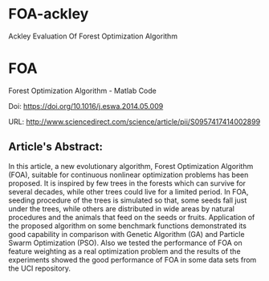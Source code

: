 # FOA-ackley
Ackley Evaluation Of Forest Optimization Algorithm 

# FOA
Forest Optimization Algorithm - Matlab Code

Doi: https://doi.org/10.1016/j.eswa.2014.05.009

URL: http://www.sciencedirect.com/science/article/pii/S0957417414002899



## Article's Abstract:
  In this article, a new evolutionary algorithm, Forest Optimization Algorithm (FOA), suitable for continuous nonlinear optimization problems has been proposed. It is inspired by few trees in the forests which can survive for several decades, while other trees could live for a limited period. In FOA, seeding procedure of the trees is simulated so that, some seeds fall just under the trees, while others are distributed in wide areas by natural procedures and the animals that feed on the seeds or fruits. Application of the proposed algorithm on some benchmark functions demonstrated its good capability in comparison with Genetic Algorithm (GA) and Particle Swarm Optimization (PSO). Also we tested the performance of FOA on feature weighting as a real optimization problem and the results of the experiments showed the good performance of FOA in some data sets from the UCI repository.
